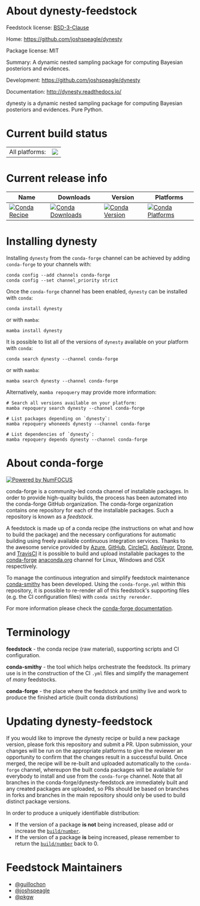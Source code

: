 About dynesty-feedstock
=======================

Feedstock license: [BSD-3-Clause](https://github.com/conda-forge/dynesty-feedstock/blob/main/LICENSE.txt)

Home: https://github.com/joshspeagle/dynesty

Package license: MIT

Summary: A dynamic nested sampling package for computing Bayesian posteriors and evidences.

Development: https://github.com/joshspeagle/dynesty

Documentation: http://dynesty.readthedocs.io/

dynesty is a dynamic nested sampling package for computing Bayesian posteriors and evidences. Pure Python.


Current build status
====================


<table><tr><td>All platforms:</td>
    <td>
      <a href="https://dev.azure.com/conda-forge/feedstock-builds/_build/latest?definitionId=5564&branchName=main">
        <img src="https://dev.azure.com/conda-forge/feedstock-builds/_apis/build/status/dynesty-feedstock?branchName=main">
      </a>
    </td>
  </tr>
</table>

Current release info
====================

| Name | Downloads | Version | Platforms |
| --- | --- | --- | --- |
| [![Conda Recipe](https://img.shields.io/badge/recipe-dynesty-green.svg)](https://anaconda.org/conda-forge/dynesty) | [![Conda Downloads](https://img.shields.io/conda/dn/conda-forge/dynesty.svg)](https://anaconda.org/conda-forge/dynesty) | [![Conda Version](https://img.shields.io/conda/vn/conda-forge/dynesty.svg)](https://anaconda.org/conda-forge/dynesty) | [![Conda Platforms](https://img.shields.io/conda/pn/conda-forge/dynesty.svg)](https://anaconda.org/conda-forge/dynesty) |

Installing dynesty
==================

Installing `dynesty` from the `conda-forge` channel can be achieved by adding `conda-forge` to your channels with:

```
conda config --add channels conda-forge
conda config --set channel_priority strict
```

Once the `conda-forge` channel has been enabled, `dynesty` can be installed with `conda`:

```
conda install dynesty
```

or with `mamba`:

```
mamba install dynesty
```

It is possible to list all of the versions of `dynesty` available on your platform with `conda`:

```
conda search dynesty --channel conda-forge
```

or with `mamba`:

```
mamba search dynesty --channel conda-forge
```

Alternatively, `mamba repoquery` may provide more information:

```
# Search all versions available on your platform:
mamba repoquery search dynesty --channel conda-forge

# List packages depending on `dynesty`:
mamba repoquery whoneeds dynesty --channel conda-forge

# List dependencies of `dynesty`:
mamba repoquery depends dynesty --channel conda-forge
```


About conda-forge
=================

[![Powered by
NumFOCUS](https://img.shields.io/badge/powered%20by-NumFOCUS-orange.svg?style=flat&colorA=E1523D&colorB=007D8A)](https://numfocus.org)

conda-forge is a community-led conda channel of installable packages.
In order to provide high-quality builds, the process has been automated into the
conda-forge GitHub organization. The conda-forge organization contains one repository
for each of the installable packages. Such a repository is known as a *feedstock*.

A feedstock is made up of a conda recipe (the instructions on what and how to build
the package) and the necessary configurations for automatic building using freely
available continuous integration services. Thanks to the awesome service provided by
[Azure](https://azure.microsoft.com/en-us/services/devops/), [GitHub](https://github.com/),
[CircleCI](https://circleci.com/), [AppVeyor](https://www.appveyor.com/),
[Drone](https://cloud.drone.io/welcome), and [TravisCI](https://travis-ci.com/)
it is possible to build and upload installable packages to the
[conda-forge](https://anaconda.org/conda-forge) [anaconda.org](https://anaconda.org/)
channel for Linux, Windows and OSX respectively.

To manage the continuous integration and simplify feedstock maintenance
[conda-smithy](https://github.com/conda-forge/conda-smithy) has been developed.
Using the ``conda-forge.yml`` within this repository, it is possible to re-render all of
this feedstock's supporting files (e.g. the CI configuration files) with ``conda smithy rerender``.

For more information please check the [conda-forge documentation](https://conda-forge.org/docs/).

Terminology
===========

**feedstock** - the conda recipe (raw material), supporting scripts and CI configuration.

**conda-smithy** - the tool which helps orchestrate the feedstock.
                   Its primary use is in the construction of the CI ``.yml`` files
                   and simplify the management of *many* feedstocks.

**conda-forge** - the place where the feedstock and smithy live and work to
                  produce the finished article (built conda distributions)


Updating dynesty-feedstock
==========================

If you would like to improve the dynesty recipe or build a new
package version, please fork this repository and submit a PR. Upon submission,
your changes will be run on the appropriate platforms to give the reviewer an
opportunity to confirm that the changes result in a successful build. Once
merged, the recipe will be re-built and uploaded automatically to the
`conda-forge` channel, whereupon the built conda packages will be available for
everybody to install and use from the `conda-forge` channel.
Note that all branches in the conda-forge/dynesty-feedstock are
immediately built and any created packages are uploaded, so PRs should be based
on branches in forks and branches in the main repository should only be used to
build distinct package versions.

In order to produce a uniquely identifiable distribution:
 * If the version of a package **is not** being increased, please add or increase
   the [``build/number``](https://docs.conda.io/projects/conda-build/en/latest/resources/define-metadata.html#build-number-and-string).
 * If the version of a package **is** being increased, please remember to return
   the [``build/number``](https://docs.conda.io/projects/conda-build/en/latest/resources/define-metadata.html#build-number-and-string)
   back to 0.

Feedstock Maintainers
=====================

* [@guillochon](https://github.com/guillochon/)
* [@joshspeagle](https://github.com/joshspeagle/)
* [@pkgw](https://github.com/pkgw/)

